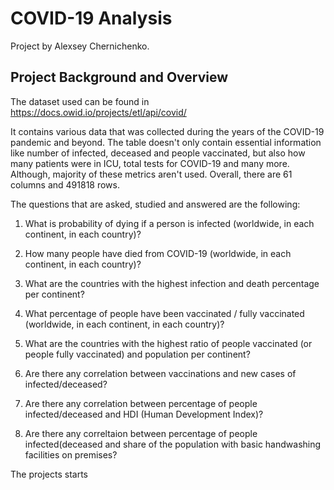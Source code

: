 # COVID-19 Analysis

Project by Alexsey Chernichenko.

## Project Background and Overview

The dataset used can be found in https://docs.owid.io/projects/etl/api/covid/

It contains various data that was collected during the years of the COVID-19 pandemic and beyond. The table doesn't only contain essential information like number of infected, deceased and people vaccinated, but also how many patients were in ICU, total tests for COVID-19 and many more. Although, majority of these metrics aren't used. Overall, there are 61 columns and 491818 rows.

The questions that are asked, studied and answered are the following:

1. What is probability of dying if a person is infected (worldwide, in each continent, in each country)?
   
2. How many people have died from COVID-19 (worldwide, in each continent, in each country)?

3. What are the countries with the highest infection and death percentage per continent?

4. What percentage of people have been vaccinated / fully vaccinated (worldwide, in each continent, in each country)?

5. What are the countries with the highest ratio of people vaccinated (or people fully vaccinated) and population per continent?

6. Are there any correlation between vaccinations and new cases of infected/deceased?

7. Are there any correlation between percentage of people infected/deceased and HDI (Human Development Index)?

8. Are there any correltaion between percentage of people infected(deceased and share of the population with basic handwashing facilities on premises?

The projects starts 
